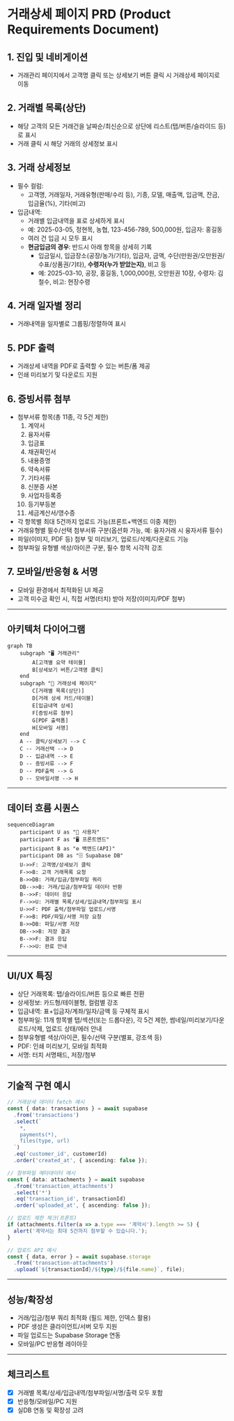 # 거래상세 페이지 PRD (Product Requirements Document)

## 1. 진입 및 네비게이션
- 거래관리 페이지에서 고객명 클릭 또는 상세보기 버튼 클릭 시 거래상세 페이지로 이동

## 2. 거래별 목록(상단)
- 해당 고객의 모든 거래건을 날짜순/최신순으로 상단에 리스트(탭/버튼/슬라이드 등)로 표시
- 거래 클릭 시 해당 거래의 상세정보 표시

## 3. 거래 상세정보
- 필수 컬럼:
  - 고객명, 거래일자, 거래유형(판매/수리 등), 기종, 모델, 매출액, 입금액, 잔금, 입금율(%), 기타(비고)
- 입금내역:
  - 거래별 입금내역을 표로 상세하게 표시
  - 예: 2025-03-05, 정현목, 농협, 123-456-789, 500,000원, 입금자: 홍길동
  - 여러 건 입금 시 모두 표시
  - **현금입금의 경우**: 반드시 아래 항목을 상세히 기록
    - 입금일시, 입금장소(공장/농가/기타), 입금자, 금액, 수단(만원권/오만원권/수표/상품권/기타), **수령자(누가 받았는지)**, 비고 등
    - 예: 2025-03-10, 공장, 홍길동, 1,000,000원, 오만원권 10장, 수령자: 김철수, 비고: 현장수령

## 4. 거래 일자별 정리
- 거래내역을 일자별로 그룹핑/정렬하여 표시

## 5. PDF 출력
- 거래상세 내역을 PDF로 출력할 수 있는 버튼/폼 제공
- 인쇄 미리보기 및 다운로드 지원

## 6. 증빙서류 첨부
- 첨부서류 항목(총 11종, 각 5건 제한)
  1. 계약서
  2. 융자서류
  3. 입금표
  4. 채권확인서
  5. 내용증명
  6. 약속서류
  7. 기타서류
  8. 신분증 사본
  9. 사업자등록증
  10. 등기부등본
  11. 세금계산서/영수증
- 각 항목별 최대 5건까지 업로드 가능(프론트+백엔드 이중 제한)
- 거래유형별 필수/선택 첨부서류 구분(옵션화 가능, 예: 융자거래 시 융자서류 필수)
- 파일(이미지, PDF 등) 첨부 및 미리보기, 업로드/삭제/다운로드 기능
- 첨부파일 유형별 색상/아이콘 구분, 필수 항목 시각적 강조

## 7. 모바일/반응형 & 서명
- 모바일 환경에서 최적화된 UI 제공
- 고객 미수금 확인 시, 직접 서명(터치) 받아 저장(이미지/PDF 첨부)

---

## 아키텍처 다이어그램

```mermaid
graph TB
    subgraph "🖥️ 거래관리"
        A[고객별 요약 테이블]
        B[상세보기 버튼/고객명 클릭]
    end
    subgraph "📄 거래상세 페이지"
        C[거래별 목록(상단)]
        D[거래 상세 카드/테이블]
        E[입금내역 상세]
        F[증빙서류 첨부]
        G[PDF 출력폼]
        H[모바일 서명]
    end
    A -- 클릭/상세보기 --> C
    C -- 거래선택 --> D
    D -- 입금내역 --> E
    D -- 증빙서류 --> F
    D -- PDF출력 --> G
    D -- 모바일서명 --> H
```

---

## 데이터 흐름 시퀀스

```mermaid
sequenceDiagram
    participant U as "👤 사용자"
    participant F as "🖥️ 프론트엔드"
    participant B as "⚙️ 백엔드(API)"
    participant DB as "🗄️ Supabase DB"
    U->>F: 고객명/상세보기 클릭
    F->>B: 고객 거래목록 요청
    B->>DB: 거래/입금/첨부파일 쿼리
    DB-->>B: 거래/입금/첨부파일 데이터 반환
    B-->>F: 데이터 응답
    F-->>U: 거래별 목록/상세/입금내역/첨부파일 표시
    U->>F: PDF 출력/첨부파일 업로드/서명
    F->>B: PDF/파일/서명 저장 요청
    B->>DB: 파일/서명 저장
    DB-->>B: 저장 결과
    B-->>F: 결과 응답
    F-->>U: 완료 안내
```

---

## UI/UX 특징
- 상단 거래목록: 탭/슬라이드/버튼 등으로 빠른 전환
- 상세정보: 카드형/테이블형, 컬럼별 강조
- 입금내역: 표+입금자/계좌/일자/금액 등 구체적 표시
- 첨부파일: 11개 항목별 탭/섹션(또는 드롭다운), 각 5건 제한, 썸네일/미리보기/다운로드/삭제, 업로드 상태/에러 안내
- 첨부유형별 색상/아이콘, 필수/선택 구분(별표, 강조색 등)
- PDF: 인쇄 미리보기, 모바일 최적화
- 서명: 터치 서명패드, 저장/첨부

---

## 기술적 구현 예시

```typescript
// 거래상세 데이터 fetch 예시
const { data: transactions } = await supabase
  .from('transactions')
  .select(`
    *, 
    payments(*), 
    files(type, url)
  `)
  .eq('customer_id', customerId)
  .order('created_at', { ascending: false });

// 첨부파일 메타데이터 예시
const { data: attachments } = await supabase
  .from('transaction_attachments')
  .select('*')
  .eq('transaction_id', transactionId)
  .order('uploaded_at', { ascending: false });

// 업로드 제한 체크(프론트)
if (attachments.filter(a => a.type === '계약서').length >= 5) {
  alert('계약서는 최대 5건까지 첨부할 수 있습니다.');
}

// 업로드 API 예시
const { data, error } = await supabase.storage
  .from('transaction-attachments')
  .upload(`${transactionId}/${type}/${file.name}`, file);
```

---

## 성능/확장성
- 거래/입금/첨부 쿼리 최적화 (필드 제한, 인덱스 활용)
- PDF 생성은 클라이언트/서버 모두 지원
- 파일 업로드는 Supabase Storage 연동
- 모바일/PC 반응형 레이아웃

---

## 체크리스트
- [x] 거래별 목록/상세/입금내역/첨부파일/서명/출력 모두 포함
- [x] 반응형/모바일/PC 지원
- [x] 실DB 연동 및 확장성 고려 